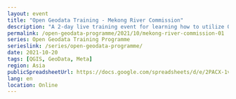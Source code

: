 ```yaml
---
layout: event
title: "Open Geodata Training - Mekong River Commission"
description: "A 2-day live training event for learning how to utilize QGIS, OpenStreetMap, and Meta's High Resolution Settlement Layer for public health and disaster response."
permalink: /open-geodata-programme/2021/10/mekong-river-commission-01
series: Open Geodata Training Programme
serieslink: /series/open-geodata-programme/
date: 2021-10-20
tags: [QGIS, GeoData, Meta]
region: Asia
publicSpreadsheetUrl: https://docs.google.com/spreadsheets/d/e/2PACX-1vSKmvsbUP8ImPWc9uph7ggWGuYxBpUfRFfBiMQCpBiBmzVaZFqo0uWx5xg6Z6nL8bRstwc4Yn5Br4Ai/pub?output=csv
lang: en
location: Online
---
```

